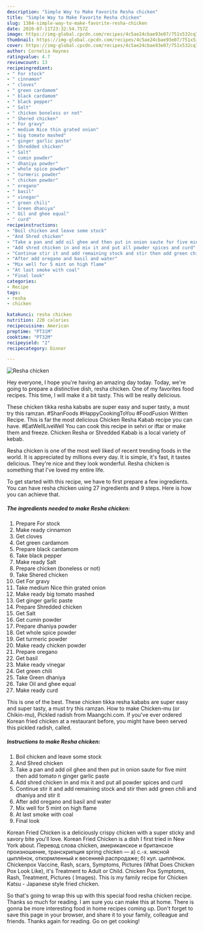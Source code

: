 ```yaml
---
description: "Simple Way to Make Favorite Resha chicken"
title: "Simple Way to Make Favorite Resha chicken"
slug: 1384-simple-way-to-make-favorite-resha-chicken
date: 2020-07-11T23:32:54.757Z
image: https://img-global.cpcdn.com/recipes/4c5ae24cbae93e07/751x532cq70/resha-chicken-recipe-main-photo.jpg
thumbnail: https://img-global.cpcdn.com/recipes/4c5ae24cbae93e07/751x532cq70/resha-chicken-recipe-main-photo.jpg
cover: https://img-global.cpcdn.com/recipes/4c5ae24cbae93e07/751x532cq70/resha-chicken-recipe-main-photo.jpg
author: Cornelia Haynes
ratingvalue: 4.7
reviewcount: 13
recipeingredient:
- " For stock"
- " cinnamon"
- " cloves"
- " green cardamom"
- " black cardamom"
- " black pepper"
- " Salt"
- " chicken boneless or not"
- " Shered chicken"
- " For gravy"
- " medium Nice thin grated onion"
- " big tomato mashed"
- " ginger garlic paste"
- " Shredded chicken"
- " Salt"
- " cumin powder"
- " dhaniya powder"
- " whole spice powder"
- " turmeric powder"
- " chicken powder"
- " oregano"
- " basil"
- " vinegar"
- " green chili"
- " Green dhaniya"
- " Oil and ghee equal"
- " curd"
recipeinstructions:
- "Boil chicken and leave some stock"
- "And Shred chicken"
- "Take a pan and add oil ghee and then put in onion saute for five mint then add tomato n ginger garlic paste"
- "Add shred chicken in and mix it and put all powder spices and curd"
- "Continue stir it and add remaining stock and stir then add green chili and dhaniya and stir it"
- "After add oregano and basil and water"
- "Mix well for 5 mint on high flame"
- "At last smoke with coal"
- "Final look"
categories:
- Recipe
tags:
- resha
- chicken

katakunci: resha chicken 
nutrition: 220 calories
recipecuisine: American
preptime: "PT31M"
cooktime: "PT32M"
recipeyield: "2"
recipecategory: Dinner

---
```



![Resha chicken](https://img-global.cpcdn.com/recipes/4c5ae24cbae93e07/751x532cq70/resha-chicken-recipe-main-photo.jpg)

Hey everyone, I hope you're having an amazing day today. Today, we're going to prepare a distinctive dish, resha chicken. One of my favorites food recipes. This time, I will make it a bit tasty. This will be really delicious.

These chicken tikka resha kababs are super easy and super tasty, a must try this ramzan. #ShanFoods #HappyCookingToYou #FoodFusion Written Recipe. This is far the most delicious Chicken Resha Kabab recipe you can have. #EatWellLiveWell You can cook this recipe in sehri or iftar or make them and freeze. Chicken Resha or Shredded Kabab is a local variety of kebab.

Resha chicken is one of the most well liked of recent trending foods in the world. It is appreciated by millions every day. It is simple, it's fast, it tastes delicious. They're nice and they look wonderful. Resha chicken is something that I've loved my entire life.


To get started with this recipe, we have to first prepare a few ingredients. You can have resha chicken using 27 ingredients and 9 steps. Here is how you can achieve that.

<!--inarticleads1-->

##### The ingredients needed to make Resha chicken:

1. Prepare  For stock
1. Make ready  cinnamon
1. Get  cloves
1. Get  green cardamom
1. Prepare  black cardamom
1. Take  black pepper
1. Make ready  Salt
1. Prepare  chicken (boneless or not)
1. Take  Shered chicken
1. Get  For gravy
1. Take  medium Nice thin grated onion
1. Make ready  big tomato mashed
1. Get  ginger garlic paste
1. Prepare  Shredded chicken
1. Get  Salt
1. Get  cumin powder
1. Prepare  dhaniya powder
1. Get  whole spice powder
1. Get  turmeric powder
1. Make ready  chicken powder
1. Prepare  oregano
1. Get  basil
1. Make ready  vinegar
1. Get  green chili
1. Take  Green dhaniya
1. Take  Oil and ghee equal
1. Make ready  curd


This is one of the best. These chicken tikka resha kababs are super easy and super tasty, a must try this ramzan. How to make Chicken-mu (or Chikin-mu), Pickled radish from Maangchi.com. If you&#39;ve ever ordered Korean fried chicken at a restaurant before, you might have been served this pickled radish, called. 

<!--inarticleads2-->

##### Instructions to make Resha chicken:

1. Boil chicken and leave some stock
1. And Shred chicken
1. Take a pan and add oil ghee and then put in onion saute for five mint then add tomato n ginger garlic paste
1. Add shred chicken in and mix it and put all powder spices and curd
1. Continue stir it and add remaining stock and stir then add green chili and dhaniya and stir it
1. After add oregano and basil and water
1. Mix well for 5 mint on high flame
1. At last smoke with coal
1. Final look


Korean Fried Chicken is a deliciously crispy chicken with a super sticky and savory bite you&#39;ll love. Korean Fried Chicken is a dish I first tried in New York about. Перевод слова chicken, американское и британское произношение, транскрипция spring chicken — а) с.-х. мясной цыплёнок, откормленный к весенней распродаже; б) кул. цыплёнок. Chickenpox Vaccine, Rash, scars, Symptoms, Pictures (What Does Chicken Pox Look Like), it&#39;s Treatment to Adult or Child. Chicken Pox Symptoms, Rash, Treatment, Pictures ( Images). This is my family recipe for Chicken Katsu - Japanese style fried chicken. 

So that's going to wrap this up with this special food resha chicken recipe. Thanks so much for reading. I am sure you can make this at home. There is gonna be more interesting food in home recipes coming up. Don't forget to save this page in your browser, and share it to your family, colleague and friends. Thanks again for reading. Go on get cooking!

